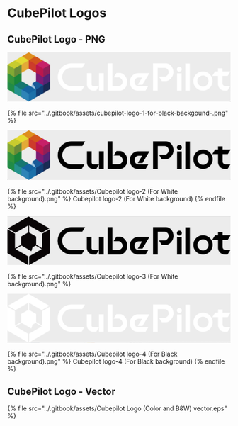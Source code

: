# CubePilot Logos

## CubePilot Logo - PNG

![Cubepilot logo-1 (For Black backgound) transparent background PNG file please download below](<../.gitbook/assets/Cubepilot logo-1 (For Black backgound).jpg>)

{% file src="../.gitbook/assets/cubepilot-logo-1-for-black-backgound-.png" %}

![Cubepilot logo-2 (For White background) transparent background PNG file please download below](<../.gitbook/assets/Cubepilot logo-2 (For White background).jpg>)

{% file src="../.gitbook/assets/Cubepilot logo-2 (For White background).png" %}
Cubepilot logo-2 (For White background)
{% endfile %}

![Cubepilot logo-3 (For White background) transparent background PNG file please download below](<../.gitbook/assets/Cubepilot logo-3 (For White background).jpg>)

{% file src="../.gitbook/assets/Cubepilot logo-3 (For White background).png" %}

![Cubepilot logo-4 (For Black background) transparent background PNG file please download below](<../.gitbook/assets/Cubepilot logo-4 (For Black background).jpg>)

{% file src="../.gitbook/assets/Cubepilot logo-4 (For Black background).png" %}
Cubepilot logo-4 (For Black background)
{% endfile %}

## CubePilot Logo - Vector

{% file src="../.gitbook/assets/Cubepilot Logo (Color and B&W) vector.eps" %}
